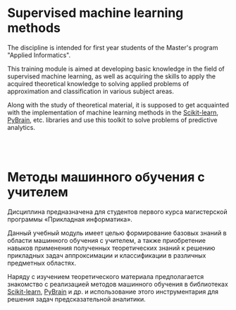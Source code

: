 # Supervised machine learning methods

The discipline is intended for first year students of the Master's program "Applied Informatics".

This training module is aimed at developing basic knowledge in the field of supervised machine learning, as well as acquiring the skills to apply the acquired theoretical knowledge to solving applied problems of approximation and classification in various subject areas.

Along with the study of theoretical material, it is supposed to get acquainted with the implementation of machine learning methods in the [Scikit-learn](https://en.wikipedia.org/wiki/Scikit-learn), [PyBrain](http://www.pybrain.org/), etc. libraries and use this toolkit to solve problems of predictive analytics.

<br><br>
# Методы машинного обучения с учителем

Дисциплина предназначена для студентов первого курса магистерской программы «Прикладная информатика».

Данный учебный модуль имеет целью формирование базовых знаний в области машинного обучения с учителем, а также приобретение навыков применения полученных теоретических знаний к решению прикладных задач аппроксимации и классификации в различных предметных областях.

Наряду с изучением теоретического материала предполагается знакомство с реализацией методов машинного обучения в библиотеках [Scikit-learn](https://en.wikipedia.org/wiki/Scikit-learn), [PyBrain](http://www.pybrain.org/) и др. и использование этого инструментария для решения задач предсказательной аналитики.
